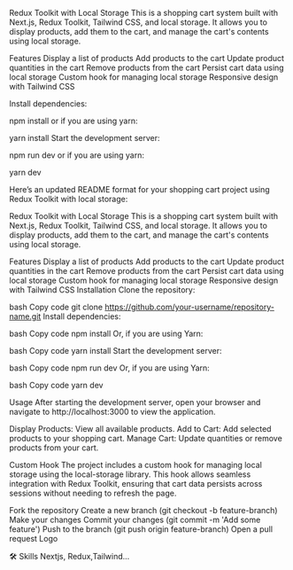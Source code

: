 Redux Toolkit with Local Storage
This is a shopping cart system built with Next.js, Redux Toolkit, Tailwind CSS, and local storage. It allows you to display products, add them to the cart, and manage the cart's contents using local storage.

Features
Display a list of products
Add products to the cart
Update product quantities in the cart
Remove products from the cart
Persist cart data using local storage
Custom hook for managing local storage
Responsive design with Tailwind CSS


Install dependencies:

npm install
or if you are using yarn:

yarn install
Start the development server:

npm run dev
or if you are using yarn:

yarn dev

Here’s an updated README format for your shopping cart project using Redux Toolkit with local storage:

Redux Toolkit with Local Storage
This is a shopping cart system built with Next.js, Redux Toolkit, Tailwind CSS, and local storage. It allows you to display products, add them to the cart, and manage the cart's contents using local storage.

Features
Display a list of products
Add products to the cart
Update product quantities in the cart
Remove products from the cart
Persist cart data using local storage
Custom hook for managing local storage
Responsive design with Tailwind CSS
Installation
Clone the repository:

bash
Copy code
git clone https://github.com/your-username/repository-name.git
Install dependencies:

bash
Copy code
npm install
Or, if you are using Yarn:

bash
Copy code
yarn install
Start the development server:

bash
Copy code
npm run dev
Or, if you are using Yarn:

bash
Copy code
yarn dev

Usage
After starting the development server, open your browser and navigate to http://localhost:3000 to view the application.

Display Products: View all available products.
Add to Cart: Add selected products to your shopping cart.
Manage Cart: Update quantities or remove products from your cart.

Custom Hook
The project includes a custom hook for managing local storage using the local-storage library. This hook allows seamless integration with Redux Toolkit, ensuring that cart data persists across sessions without needing to refresh the page.



Fork the repository
Create a new branch (git checkout -b feature-branch)
Make your changes
Commit your changes (git commit -m 'Add some feature')
Push to the branch (git push origin feature-branch)
Open a pull request
Logo

🛠 Skills
Nextjs, Redux,Tailwind...
